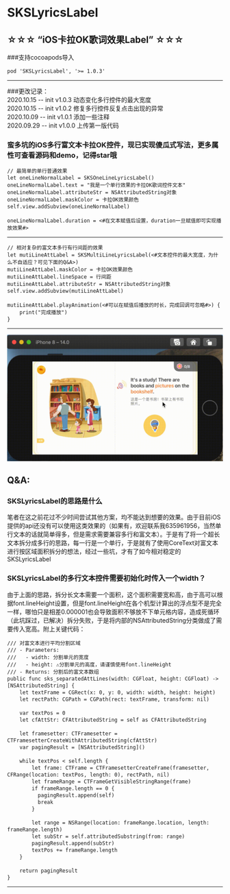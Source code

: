 # SKSLyricsLabel
## ☆☆☆ “iOS卡拉OK歌词效果Label” ☆☆☆

###支持cocoapods导入

    pod 'SKSLyricsLabel', '>= 1.0.3'

---------------------------------------------------------------------------------------------------------------

###更改记录：  
2020.10.15 -- init v1.0.3   动态变化多行控件的最大宽度    
2020.10.15 -- init v1.0.2   修复多行控件反复点击出现的异常    
2020.10.09 -- init v1.0.1   添加一些注释    
2020.09.29 -- init v1.0.0   上传第一版代码    


### 蛮多坑的iOS多行富文本卡拉OK控件，现已实现傻瓜式写法，更多属性可查看源码和demo，记得star哦

    // 最简单的单行普通效果
    let oneLineNormalLabel = SKSOneLineLyricsLabel()
    oneLineNormalLabel.text = "我是一个单行效果的卡拉OK歌词控件文本"
    oneLineNormalLabel.attributeStr = NSAttributedString对象
    oneLineNormalLabel.maskColor = 卡拉OK效果颜色
    self.view.addSubview(oneLineNormalLabel)
    
    oneLineNormalLabel.duration = <#在文本赋值后设置，duration一旦赋值即可实现播放效果#>

---------------------------------------------------------------------------------------------------------------

    // 相对复杂的富文本多行有行间距的效果
    let mutiLineAttLabel = SKSMultiLineLyricsLabel(<#文本控件的最大宽度，为什么不自适应？可见下面的Q&A>)
    mutiLineAttLabel.maskColor = 卡拉OK效果颜色
    mutiLineAttLabel.lineSpace = 行间距
    mutiLineAttLabel.attributeStr = NSAttributedString对象
    self.view.addSubview(mutiLineAttLabel)

    mutiLineAttLabel.playAnimation(<#可以在赋值后播放的时长，完成回调可忽略#>) {
        print("完成播放")
    }

---------------------------------------------------------------------------------------------------------------

![](https://github.com/CoderChan/SKSLyricsLabel/blob/master/DemoScene/demo2.gif)

## Q&A:
### SKSLyricsLabel的思路是什么
笔者在这之前花过不少时间尝试其他方案，均不能达到想要的效果。由于目前iOS提供的api还没有可以使用这类效果的（如果有，欢迎联系我635961956，当然单行文本的话就简单得多，但是需求需要兼容多行和富文本）。于是有了将一个超长文本拆分成多行的思路，每一行是一个单行，于是就有了使用CoreText对富文本进行按区域面积拆分的想法，经过一些坑，才有了如今相对稳定的SKSLyricsLabel


### SKSLyricsLabel的多行文本控件需要初始化时传入一个width？
由于上面的思路，拆分长文本需要一个面积，这个面积需要宽和高，由于高可以根据font.lineHeight设置，但是font.lineHeight在各个机型计算出的浮点型不是完全一样，哪怕只是相差0.000001也会导致面积不够放不下单元格内容，造成死循环（此坑踩过，已解决）拆分失败，于是将内部的NSAttributedString分类做成了需要传入宽高。附上关键代码：

    /// 对富文本进行平均分割区域
    /// - Parameters:
    ///   - width: 分割单元的宽度
    ///   - height: ⚠️分割单元的高度，请谨慎使用font.lineHeight
    /// - Returns: 分割后的富文本数组
    public func sks_separatedAttLines(width: CGFloat, height: CGFloat) -> [NSAttributedString] {
        let textFrame = CGRect(x: 0, y: 0, width: width, height: height)
        let rectPath: CGPath = CGPath(rect: textFrame, transform: nil)

        var textPos = 0
        let cfAttStr: CFAttributedString = self as CFAttributedString

        let framesetter: CTFramesetter = CTFramesetterCreateWithAttributedString(cfAttStr)
        var pagingResult = [NSAttributedString]()

        while textPos < self.length {
            let frame: CTFrame = CTFramesetterCreateFrame(framesetter, CFRange(location: textPos, length: 0), rectPath, nil)
            let frameRange = CTFrameGetVisibleStringRange(frame)
            if frameRange.length == 0 {
              pagingResult.append(self)
              break
            }

            let range = NSRange(location: frameRange.location, length: frameRange.length)
            let subStr = self.attributedSubstring(from: range)
            pagingResult.append(subStr)
            textPos += frameRange.length
        }

        return pagingResult
    }
   
   ---------------------------------------------------------------------------------------------------------------



